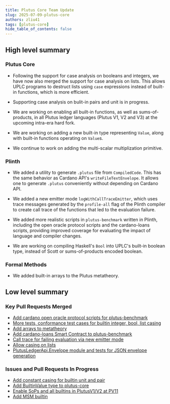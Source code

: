 ```yaml
---
title: Plutus Core Team Update
slug: 2025-07-09-plutus-core
authors: zliu41
tags: [plutus-core]
hide_table_of_contents: false
---
```


## High level summary

### Plutus Core

- Following the support for case analysis on booleans and integers, we have now also merged the support for case analysis on lists.
  This allows UPLC programs to destruct lists using `case` expressions instead of built-in functions, which is more efficient.

- Supporting case analysis on bulit-in pairs and unit is in progress.

- We are working on enabling all built-in functions, as well as sums-of-products, in all Plutus ledger languages (Plutus V1, V2 and V3) at the upcoming intra-era hard fork.

- We are working on adding a new built-in type representing `Value`, along with built-in functions operating on `Value`s.

- We continue to work on adding the multi-scalar multiplization primitive.

### Plinth

- We added a utility to generate `.plutus` file from `CompiledCode`.
  This has the same behavior as Cardano API's `writeFileTextEnvelope`.
  It allows one to generate `.plutus` conveniently without depending on Cardano API.

- We added a new emitter mode `logWithCallTraceEmitter`, which uses trace messages generated by the `profile-all` flag of the Plinth compiler to create call trace of the functions that led to the evaluation failure.

- We added more realistic scripts in `plutus-benchmark` written in Plinth, including the open oracle protocol scripts and the cardano-loans scripts, providing improved coverage for evaluating the impact of language and compiler changes.

- We are working on compiling Haskell's `Bool` into UPLC's built-in boolean type, instead of Scott or sums-of-products encoded boolean.

### Formal Methods

- We added built-in arrays to the Plutus metatheory.

## Low level summary

### Key Pull Requests Merged

- [Add cardano open oracle protocol scripts for plutus-benchmark](https://github.com/IntersectMBO/plutus/pull/7156)
- [More tests, conformance test cases for builtin integer, bool, list casing](https://github.com/IntersectMBO/plutus/pull/7218)
- [Add arrays to metatheory](https://github.com/IntersectMBO/plutus/pull/7127)
- [Add cardano-loans Smart Contract to plutus-benchmark](https://github.com/IntersectMBO/plutus/pull/7206)
- [Call trace for failing evaluation via new emitter mode](https://github.com/IntersectMBO/plutus/pull/7178)
- [Allow casing on lists](https://github.com/IntersectMBO/plutus/pull/7188)
- [PlutusLedgerApi.Envelope module and tests for JSON envelope generation](https://github.com/IntersectMBO/plutus/pull/7197)

### Issues and Pull Requests In Progress

- [Add constant casing for builtin unit and pair](https://github.com/IntersectMBO/plutus/pull/7221)
- [Add BuiltinValue type to plutus-core](https://github.com/IntersectMBO/plutus/pull/7225)
- [Enable SoPs and all builtins in PlutusV1/V2 at PV11](https://github.com/IntersectMBO/plutus/pull/7223)
- [Add MSM builtin](https://github.com/IntersectMBO/plutus/pull/7074)

